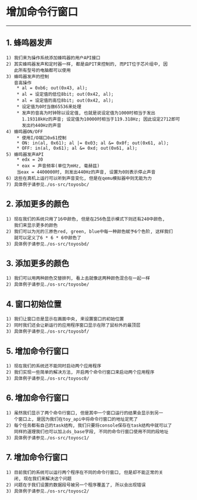 # **增加命令行窗口** #
***



## **1. 蜂鸣器发声** ##
    1) 我们来为操作系统添加蜂鸣器的用户API接口
    2) 其实蜂鸣器发声和定时器一样, 都是由PIT来控制的, 而PIT位于芯片组中, 因
       此所有型号的电脑都可以使用
    3) 蜂鸣器发声的控制
       音高操作
        * al = 0xb6; out(0x43, al);
        * al = 设定值的低位8bit; out(0x42, al);
        * al = 设定值的高位8bit; out(0x42, al);
        * 设定值为0时当做65536来处理
        * 发声的音高为时钟除以设定值, 也就是说设定值为1000时相当于发出
          1.19318kHz的声音; 设定值为10000时相当于119.318Hz; 因此设定2712即可
          发出约440Hz的声音
    4) 蜂鸣器ON/OFF
        * 使用I/O端口0x61控制
        * ON: in(al, 0x61); al |= 0x03; al &= 0x0f; out(0x61, al);
        * OFF: in(al, 0x61); al &= 0xd; out(0x61, al);
    5) 蜂鸣器发声API
        * edx = 20
        * eax = 声音频率(单位为mHz, 毫赫兹)
        当eax = 4400000时, 则发出440Hz的声音, 设置为0则表示停止声音
    6) 这些在真机上运行可以听到声音变化, 但是在qemu模拟器中则无能为力
    7) 具体例子请参见./os-src/toyosbc/




## **2. 添加更多的颜色** ##
    1) 现在我们的系统只用了16中颜色, 但是在256色显示模式下则还有240中颜色, 
       我们来显示更多的颜色
    2) 我们可以为光的三原色red, green, blue中每一种颜色赋予6个色阶, 这样我们
       就可以定义了6 * 6 * 6中颜色了
    3) 具体例子请参见./os-src/toyosbd/



## **3. 添加更多的颜色** ##
    1) 我们可以用两种颜色交替排列, 看上去就像这两种颜色混合在一起一样
    2) 具体例子请参见./os-src/toyosbe/



## **4. 窗口初始位置** ##
    1) 我们让窗口总是显示在画面中央, 来设置窗口的初始位置
    2) 同时我们还会让新运行的应用程序窗口显示在除了鼠标外的最顶层
    3) 具体例子请参见./os-src/toyosbf/



## **5. 增加命令行窗口** ##
    1) 现在我们的系统还不能同时启动两个应用程序
    2) 我们实现一些简单的解决方法, 开启两个命令行窗口来启动两个应用程序
    3) 具体例子请参见./os-src/toyosc0/


## **6. 增加命令行窗口** ##
    1) 虽然我们显示了两个命令行窗口, 但是其中一个窗口运行的结果会显示到另一
       个窗口上, 是因为我们在toy_api中将命令行窗口的地址定死了
    2) 每个任务都有自己的task结构, 我们只要将console保存在task结构中就可以了
       同样的道理我们也可以加上ds_base字段, 不同的命令行窗口使用不同的段地址
    3) 具体例子请参见./os-src/toyosc1/



## **7. 增加命令行窗口** ##
    1) 目前我们的系统可以运行两个程序在不同的命令行窗口, 但是却不能正常的关
       闭, 现在我们来解决这个问题
    2) 问题在于我们设置的数据段号被另一个程序覆盖了, 所以会出现错误
    3) 具体例子请参见./os-src/toyosc2/
